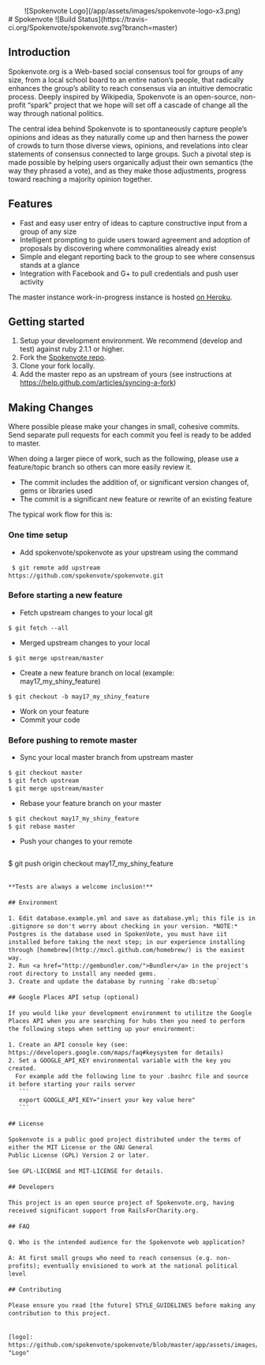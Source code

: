 <center>![Spokenvote Logo](/app/assets/images/spokenvote-logo-x3.png)</center>
# Spokenvote ![Build Status](https://travis-ci.org/Spokenvote/spokenvote.svg?branch=master)

## Introduction
Spokenvote.org is a Web-based social consensus tool for groups of any size, from a local school board to an entire nation’s people, that radically enhances the group’s ability to reach consensus via an intuitive democratic process. Deeply inspired by Wikipedia, Spokenvote is an open-source, non-profit “spark” project that we hope will set off a cascade of change all the way through national politics.

The central idea behind Spokenvote is to spontaneously capture people’s opinions and ideas as they naturally come up and then harness the power of crowds to turn those diverse views, opinions, and revelations into clear statements of consensus connected to large groups. Such a pivotal step is made possible by helping users organically adjust their own semantics (the way they phrased a vote), and as they make those adjustments, progress toward reaching a majority opinion together.

## Features

* Fast and easy user entry of ideas to capture constructive input from a group of any size
* Intelligent prompting to guide users toward agreement and adoption of proposals by discovering where commonalities already exist
* Simple and elegant reporting back to the group to see where consensus stands at a glance
* Integration with Facebook and G+ to pull credentials and push user activity

The master instance work-in-progress instance is hosted <a href="http://spokenvote.herokuapp.com/">on Heroku</a>.

## Getting started

1. Setup your development environment. We recommend (develop and test) against ruby 2.1.1 or higher.
2. Fork the <a href="https://github.com/spokenvote/spokenvote" target="_blank">Spokenvote repo</a>.
3. Clone your fork locally.
4. Add the master repo as an upstream of yours (see instructions at https://help.github.com/articles/syncing-a-fork)

## Making Changes

Where possible please make your changes in small, cohesive commits. Send separate pull requests for each commit you feel is ready to be added to master.

When doing a larger piece of work, such as the following, please use a feature/topic branch so others can more easily review it.

* The commit includes the addition of, or significant version changes of, gems or libraries used
* The commit is a significant new feature or rewrite of an existing feature

The typical work flow for this is:

### One time setup
 - Add spokenvote/spokenvote as your upstream using the command
 ```
  $ git remote add upstream https://github.com/spokenvote/spokenvote.git
 ```
### Before starting a new feature
 - Fetch upstream changes to your local git
  ```
  $ git fetch --all
  ```
 - Merged upstream changes to your local
  ```
  $ git merge upstream/master
  ```
 - Create a new feature branch on local (example: may17_my_shiny_feature)
  ```
  $ git checkout -b may17_my_shiny_feature
  ```
 - Work on your feature
 - Commit your code

### Before pushing to remote master
 - Sync your local master branch from upstream master
  ```
  $ git checkout master
  $ git fetch upstream
  $ git merge upstream/master
  ```
 - Rebase your feature branch on your master
  ```
  $ git checkout may17_my_shiny_feature
  $ git rebase master
  ```
 - Push your changes to your remote
   ```
  $ git push origin checkout may17_my_shiny_feature
   ```

**Tests are always a welcome inclusion!**

## Environment

1. Edit database.example.yml and save as database.yml; this file is in .gitignore so don't worry about checking in your version. *NOTE:* Postgres is the database used in SpokenVote, you must have iit installed before taking the next step; in our experience installing through [homebrew](http://mxcl.github.com/homebrew/) is the easiest way.
2. Run <a href="http://gembundler.com/">Bundler</a> in the project's root directory to install any needed gems.
3. Create and update the database by running `rake db:setup`

## Google Places API setup (optional)

If you would like your development environment to utilitze the Google Places API when you are searching for hubs then you need to perform the following steps when setting up your environment:

1. Create an API console key (see: https://developers.google.com/maps/faq#keysystem for details)
2. Set a GOOGLE_API_KEY environmental variable with the key you created.
     For example add the following line to your .bashrc file and source it before starting your rails server
      ```
      export GOOGLE_API_KEY="insert your key value here"
      ```

## License

Spokenvote is a public good project distributed under the terms of either the MIT License or the GNU General
Public License (GPL) Version 2 or later.

See GPL-LICENSE and MIT-LICENSE for details.

## Developers

This project is an open source project of Spokenvote.org, having received significant support from RailsForCharity.org.

## FAQ

Q. Who is the intended audience for the Spokenvote web application?

A: At first small groups who need to reach consensus (e.g. non-profits); eventually envisioned to work at the national political level

## Contributing

Please ensure you read [the future] STYLE_GUIDELINES before making any contribution to this project.


[logo]: https://github.com/spokenvote/spokenvote/blob/master/app/assets/images/bluefull.png "Logo"